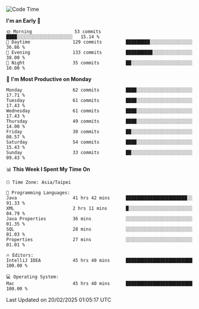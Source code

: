 <!--START_SECTION:waka-->
![Code Time](http://img.shields.io/badge/Code%20Time-1%2C702%20hrs%207%20mins-blue)

**I'm an Early 🐤** 

```text
🌞 Morning                53 commits          ████░░░░░░░░░░░░░░░░░░░░░   15.14 % 
🌆 Daytime                129 commits         █████████░░░░░░░░░░░░░░░░   36.86 % 
🌃 Evening                133 commits         ██████████░░░░░░░░░░░░░░░   38.00 % 
🌙 Night                  35 commits          ██░░░░░░░░░░░░░░░░░░░░░░░   10.00 % 
```
📅 **I'm Most Productive on Monday** 

```text
Monday                   62 commits          ████░░░░░░░░░░░░░░░░░░░░░   17.71 % 
Tuesday                  61 commits          ████░░░░░░░░░░░░░░░░░░░░░   17.43 % 
Wednesday                61 commits          ████░░░░░░░░░░░░░░░░░░░░░   17.43 % 
Thursday                 49 commits          ████░░░░░░░░░░░░░░░░░░░░░   14.00 % 
Friday                   30 commits          ██░░░░░░░░░░░░░░░░░░░░░░░   08.57 % 
Saturday                 54 commits          ████░░░░░░░░░░░░░░░░░░░░░   15.43 % 
Sunday                   33 commits          ██░░░░░░░░░░░░░░░░░░░░░░░   09.43 % 
```


📊 **This Week I Spent My Time On** 

```text
🕑︎ Time Zone: Asia/Taipei

💬 Programming Languages: 
Java                     41 hrs 42 mins      ███████████████████████░░   91.33 % 
XML                      2 hrs 11 mins       █░░░░░░░░░░░░░░░░░░░░░░░░   04.79 % 
Java Properties          36 mins             ░░░░░░░░░░░░░░░░░░░░░░░░░   01.35 % 
SQL                      28 mins             ░░░░░░░░░░░░░░░░░░░░░░░░░   01.03 % 
Properties               27 mins             ░░░░░░░░░░░░░░░░░░░░░░░░░   01.01 % 

🔥 Editors: 
IntelliJ IDEA            45 hrs 40 mins      █████████████████████████   100.00 % 

💻 Operating System: 
Mac                      45 hrs 40 mins      █████████████████████████   100.00 % 
```


 Last Updated on 20/02/2025 01:05:17 UTC
<!--END_SECTION:waka-->
